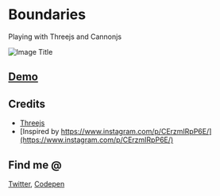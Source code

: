 # Boundaries

Playing with Threejs and Cannonjs

![Image Title](https://raw.githubusercontent.com/iondrimba/images/master/boundaries.gif)

## [Demo](https://iondrimba.github.io/boundaries/public/index.html)

## Credits

* [Threejs](https://threejs.org/)
* [Inspired by https://www.instagram.com/p/CErzmIRpP6E/](https://www.instagram.com/p/CErzmIRpP6E/)

## Find me @

[Twitter](https://twitter.com/code__music), [Codepen](https://codepen.io/iondrimba/)
